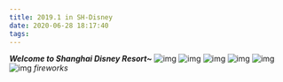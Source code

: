 ```yaml
---
title: 2019.1 in SH-Disney
date: 2020-06-28 18:17:40
tags:
---
```

***Welcome to Shanghai Disney Resort~***
![img](https://i.loli.net/2020/06/28/OKXgbnCxy64uhfs.jpg)
![img](https://i.loli.net/2020/06/28/JgPp6SKneqxDTvh.jpg)
![img](https://i.loli.net/2020/06/28/ehwYI1XOBEMpatg.jpg)
![img](https://i.loli.net/2020/06/28/K5hyzTCYnEwAUMd.jpg)
![img](https://i.loli.net/2020/06/28/VdZlX25hQs7NSC4.jpg)
![img](https://i.loli.net/2020/06/28/VCPeQ9Ua4NzkhAr.jpg)
*fireworks*